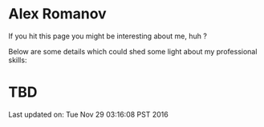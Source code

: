 # Alex Romanov

If you hit this page you might be interesting about me, huh ?

Below are some details which could shed some light about my professional skills:

# TBD

Last updated on: 
Tue Nov 29 03:16:08 PST 2016
